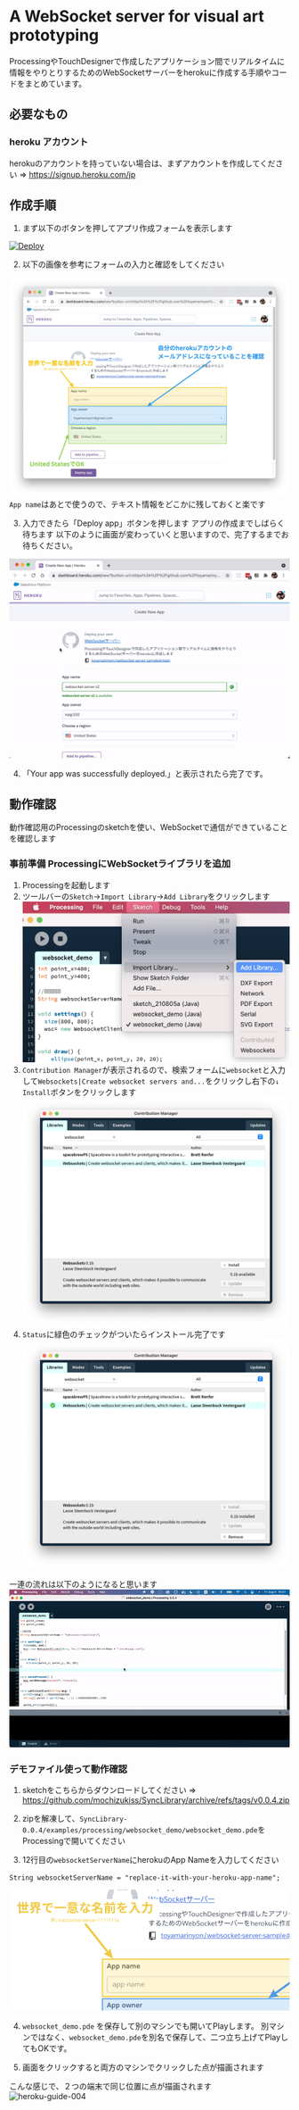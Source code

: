 # A WebSocket server for visual art prototyping
ProcessingやTouchDesignerで作成したアプリケーション間でリアルタイムに情報をやりとりするためのWebSocketサーバーをherokuに作成する手順やコードをまとめています。
## 必要なもの
### heroku アカウント
herokuのアカウントを持っていない場合は、まずアカウントを作成してください
⇒ https://signup.heroku.com/jp
## 作成手順
1. まず以下のボタンを押してアプリ作成フォームを表示します

[![Deploy](https://www.herokucdn.com/deploy/button.svg)](https://heroku.com/deploy)

2. 以下の画像を参考にフォームの入力と確認をしてください

![heroku-guide-001](images/heroku-guide-001.jpeg)
`App name`はあとで使うので、テキスト情報をどこかに残しておくと楽です

3. 入力できたら「Deploy app」ボタンを押します
アプリの作成までしばらく待ちます
以下のように画面が変わっていくと思いますので、完了するまでお待ちください。

![heroku-guide-002](images/heroku-guide-002.gif)

4. 「Your app was successfully deployed.」と表示されたら完了です。

## 動作確認
動作確認用のProcessingのsketchを使い、WebSocketで通信ができていることを確認します

### 事前準備 ProcessingにWebSocketライブラリを追加
1. Processingを起動します
2. ツールバーの`Sketch`->`Import Library`->`Add Library`をクリックします
![add-library-001](images/add-library-001.png)
3. `Contribution Manager`が表示されるので、検索フォームに`websocket`と入力して`Websockets|Create websocket servers and...`をクリックし右下の`↓ Install`ボタンをクリックします
![add-library-002](images/add-library-002.png)
4. `Status`に緑色のチェックがついたらインストール完了です
![add-library-003](images/add-library-003.png)

一連の流れは以下のようになると思います
![add-library-004](images/add-library-004.gif)
### デモファイル使って動作確認

1. sketchをこちらからダウンロードしてください
⇒ https://github.com/mochizukiss/SyncLibrary/archive/refs/tags/v0.0.4.zip

2. zipを解凍して、`SyncLibrary-0.0.4/examples/processing/websocket_demo/websocket_demo.pde`をProcessingで開いてください



3. 12行目の`websocketServerName`にherokuのApp Nameを入力してください
```
String websocketServerName = "replace-it-with-your-heroku-app-name";
```

![heroku-guide-003](images/heroku-guide-003.png)

4. `websocket_demo.pde` を保存して別のマシンでも開いてPlayします。
別マシンではなく、`websocket_demo.pde`を別名で保存して、二つ立ち上げてPlayしてもOKです。

5. 画面をクリックすると両方のマシンでクリックした点が描画されます

こんな感じで、２つの端末で同じ位置に点が描画されます
![heroku-guide-004](images/heroku-guide-004.gif)
